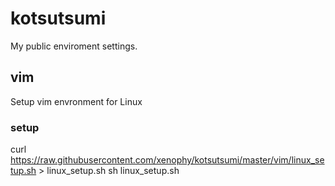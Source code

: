 # kotsutsumi

My public enviroment settings.

## vim

Setup vim envronment for Linux

### setup

curl https://raw.githubusercontent.com/xenophy/kotsutsumi/master/vim/linux_setup.sh > linux_setup.sh
sh linux_setup.sh

